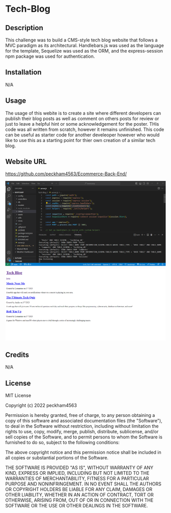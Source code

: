 # Tech-Blog

## Description
This challenge was to build a CMS-style tech blog website that follows a MVC paradigm as its architectural. Handlebars.js was used as the language for the template, Sequelize was used as the ORM, and the express-session npm package was used for authentication.

## Installation
N/A

## Usage

The usage of this webite is to create a site where different developers can publish their blog posts as well as comment on others posts for review or just to leave a helpful hint or some acknowledgement for the poster. THis code was all written from scratch, however it remains unfinished. This code can be useful as starter code for another develeoper however who would like to use this as a starting point for thier own creation of a similar tech blog. 

## Website URL

https://github.com/peckham4563/Ecommerce-Back-End/

![Screenshot](/Other/Tech-Blog-Screenshot-1.png "Webpage Screenshot")
![Screenshot](/Other/Tech-Blog-Screenshot-2.png "Webpage Screenshot")


## Credits

N/A

## License

MIT License

Copyright (c) 2022 peckham4563

Permission is hereby granted, free of charge, to any person obtaining a copy
of this software and associated documentation files (the "Software"), to deal
in the Software without restriction, including without limitation the rights
to use, copy, modify, merge, publish, distribute, sublicense, and/or sell
copies of the Software, and to permit persons to whom the Software is
furnished to do so, subject to the following conditions:

The above copyright notice and this permission notice shall be included in all
copies or substantial portions of the Software.

THE SOFTWARE IS PROVIDED "AS IS", WITHOUT WARRANTY OF ANY KIND, EXPRESS OR
IMPLIED, INCLUDING BUT NOT LIMITED TO THE WARRANTIES OF MERCHANTABILITY,
FITNESS FOR A PARTICULAR PURPOSE AND NONINFRINGEMENT. IN NO EVENT SHALL THE
AUTHORS OR COPYRIGHT HOLDERS BE LIABLE FOR ANY CLAIM, DAMAGES OR OTHER
LIABILITY, WHETHER IN AN ACTION OF CONTRACT, TORT OR OTHERWISE, ARISING FROM,
OUT OF OR IN CONNECTION WITH THE SOFTWARE OR THE USE OR OTHER DEALINGS IN THE
SOFTWARE.
